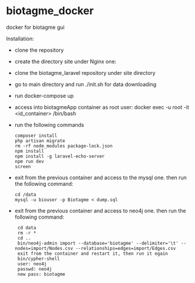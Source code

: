 # biotagme_docker
docker for biotagme gui

Installation:
 - clone the repository
 - create the directory site under Nginx one:
 - clone the biotagme_laravel repository under site directory
 - go to main directory and run ./init.sh for data downloading
 - run docker-compose up
 - access into biotagmeApp container as root user: docker exec -u root -it <id_container> /bin/bash
 - run the following commands

       composer install
       php artisan migrate
       rm -rf node_modules package-lock.json
       npm install
       npm install -g laravel-echo-server
       npm run dev
       screen
 - exit from the previous container and access to the mysql one. then run the following command:
        
       cd /data
       mysql -u biouser -p Biotagme < dump.sql
       
 - exit from the previous container and access to neo4j one. then run the following command:
        
        cd data
        rm -r *
        cd ..
        bin/neo4j-admin import --database='biotagme' --delimiter='\t' --nodes=import/Nodes.csv --relationships=edges=import/Edges.csv
        exit from the container and restart it, then run it egain
        bin/cypher-shell
        user: neo4j
        passwd: neo4j
        new pass: biotagme
